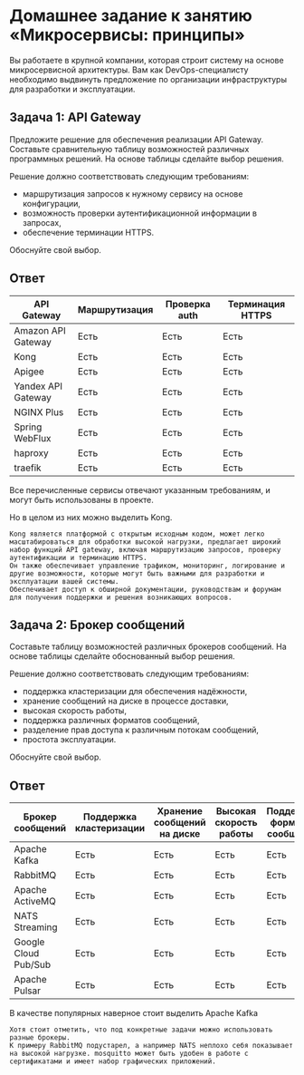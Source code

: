 
# Домашнее задание к занятию «Микросервисы: принципы»

Вы работаете в крупной компании, которая строит систему на основе микросервисной архитектуры.
Вам как DevOps-специалисту необходимо выдвинуть предложение по организации инфраструктуры для разработки и эксплуатации.

## Задача 1: API Gateway 

Предложите решение для обеспечения реализации API Gateway. Составьте сравнительную таблицу возможностей различных программных решений. На основе таблицы сделайте выбор решения.

Решение должно соответствовать следующим требованиям:
- маршрутизация запросов к нужному сервису на основе конфигурации,
- возможность проверки аутентификационной информации в запросах,
- обеспечение терминации HTTPS.

Обоснуйте свой выбор.

## Ответ

| API Gateway              | Маршрутизация | Проверка auth | Терминация HTTPS |
|--------------------------|-----------------------|-------------------------|------------------|
| Amazon API Gateway       | Есть                  | Есть                    | Есть             |
| Kong                     | Есть                  | Есть                    | Есть             |
| Apigee                   | Есть                  | Есть                    | Есть             |
| Yandex API Gateway       | Есть                  | Есть                    | Есть             |
| NGINX Plus               | Есть                  | Есть                    | Есть             |
| Spring WebFlux           | Есть                  | Есть                    | Есть             |
| haproxy                  | Есть                  | Есть                    | Есть             |
| traefik                  | Есть                  | Есть                    | Есть             |

Все перечисленные сервисы отвечают указанным требованиям, и могут быть использованы в проекте.

Но в целом из них можно выделить Kong.

```
Kong является платформой с открытым исходным кодом, может легко масштабироваться для обработки высокой нагрузки, предлагает широкий набор функций API gateway, включая маршрутизацию запросов, проверку аутентификации и терминацию HTTPS.
Он также обеспечивает управление трафиком, мониторинг, логирование и другие возможности, которые могут быть важными для разработки и эксплуатации вашей системы.
Обеспечивает доступ к обширной документации, руководствам и форумам для получения поддержки и решения возникающих вопросов.
```

## Задача 2: Брокер сообщений

Составьте таблицу возможностей различных брокеров сообщений. На основе таблицы сделайте обоснованный выбор решения.

Решение должно соответствовать следующим требованиям:
- поддержка кластеризации для обеспечения надёжности,
- хранение сообщений на диске в процессе доставки,
- высокая скорость работы,
- поддержка различных форматов сообщений,
- разделение прав доступа к различным потокам сообщений,
- простота эксплуатации.

Обоснуйте свой выбор.

## Ответ

| Брокер сообщений       | Поддержка кластеризации | Хранение сообщений на диске | Высокая скорость работы | Поддержка форматов сообщений | Разделение прав доступа | Простота эксплуатации |
|------------------------|-------------------------|----------------------------|-------------------------|------------------------------|-------------------------|----------------------|
| Apache Kafka           | Есть                    | Есть                       | Есть                    | Есть                         | Есть                    | Есть                   |
| RabbitMQ               | Есть                    | Есть                       | Есть                    | Есть                         | Есть                    | Есть                   |
| Apache ActiveMQ        | Есть                    | Есть                       | Есть                    | Есть                         | Есть                    | Есть                   |
| NATS Streaming         | Есть                    | Есть                       | Есть                    | Есть                         | Есть                    | Есть                   |
| Google Cloud Pub/Sub   | Есть                    | Есть                       | Есть                    | Есть                         | Есть                    | Есть                   |
| Apache Pulsar          | Есть                    | Есть                       | Есть                    | Есть                         | Есть                    | Есть                   |

В качестве популярных наверное стоит выделить Apache Kafka
```
Хотя стоит отметить, что под конкретные задачи можно использовать разные брокеры.
К примеру RabbitMQ подустарел, а например NATS неплохо себя показывает на высокой нагрузке. mosquitto может быть удобен в работе с сертификатами и имеет набор графических приложений.
```

